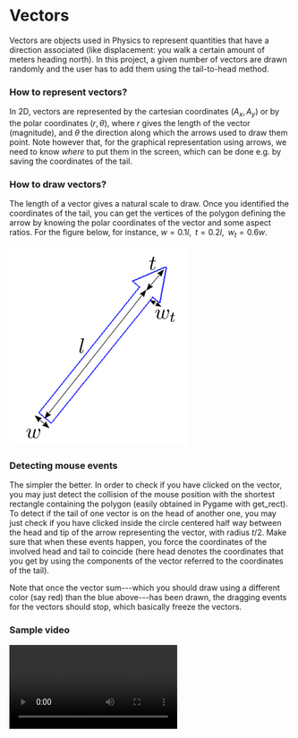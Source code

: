 Vectors
============

Vectors are objects used in Physics to represent quantities that have a direction associated (like displacement: you walk a certain amount of meters heading north). In this project, a given number of vectors are drawn randomly and the user has to add them using the tail-to-head method.

### How to represent vectors?

In 2D, vectors are represented by the cartesian coordinates (*A*<sub>*x*</sub>, *A*<sub>*y*</sub>) or by the polar coordinates (*r*, *θ*), where *r* gives the length of the vector (magnitude), and *θ* the direction along which the arrows used to draw them point. Note however that, for the graphical representation using arrows, we need to know *where* to put them in the screen, which can be done e.g. by saving the coordinates of the tail.

### How to draw vectors?

The length of a vector gives a natural scale to draw. Once you identified the coordinates of the tail, you can get the vertices of the polygon defining the arrow by knowing the polar coordinates of the vector and some aspect ratios. For the figure below, for instance,
*w* = 0.1*l*,   *t* = 0.2*l*,   *w*<sub>*t*</sub> = 0.6*w*.

 ![Drawing a vector as an arrow](https://raw.githubusercontent.com/essoca/Physics-Engines/master/images/arrow.png)
### Detecting mouse events

The simpler the better. In order to check if you have clicked on the vector, you may just detect the collision of the mouse position with the shortest rectangle containing the polygon (easily obtained in Pygame with get\_rect). To detect if the tail of one vector is on the head of another one, you may just check if you have clicked inside the circle centered half way between the head and tip of the arrow representing the vector, with radius *t*/2. Make sure that when these events happen, you force the coordinates of the involved head and tail to coincide (here head denotes the coordinates that you get by using the components of the vector referred to the coordinates of the tail).

Note that once the vector sum---which you should draw using a different color (say red) than the blue above---has been drawn, the dragging events for the vectors should stop, which basically freeze the vectors.

### Sample video

<video>
  <source src="https://raw.githubusercontent.com/essoca/Physics-Engines/master/vectors/vectors.webm" type="video/webm; codecs=vp9,vorbis"> 
  <source src="https://raw.githubusercontent.com/essoca/Physics-Engines/master/vectors/vectors.mp4" type="video/mp4">
</video>